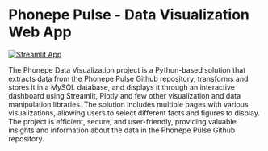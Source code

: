 # Phonepe Pulse - Data Visualization Web App
[![Streamlit App](https://static.streamlit.io/badges/streamlit_badge_black_white.svg)](https://aditya2028-phonepepulse-home-5ekh7f.streamlit.app/)



The Phonepe Data Visualization project is a Python-based solution that extracts data from the Phonepe Pulse Github repository, transforms and stores it in a MySQL database, and displays it through an interactive dashboard using Streamlit, Plotly and few other visualization and data manipulation libraries. The solution includes multiple pages with various visualizations, allowing users to select different facts and figures to display. The project is efficient, secure, and user-friendly, providing valuable insights and information about the data in the Phonepe Pulse Github repository.


